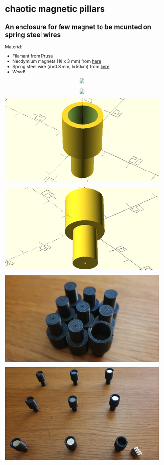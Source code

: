 # chaotic magnetic pillars

## An enclosure for few magnet to be mounted on spring steel wires

Material:
* Filamant from [Prusa](https://www.prusa3d.com/product/prusament-pla-prusa-galaxy-black-1kg-refill/)
* Neodymium magnets (10 x 3 mm) from [here](https://www.amazon.se/dp/B07KW54QB1)
* Spring steel wire (d=0.8 mm, l=50cm) from [here](https://www.amazon.se/dp/B094QRRJ8R)
* Wood!

<p align="center">
	<img src="https://github.com/saeedghsh/3d_models/blob/master/chaotic_magnetic_pillars/images/magnet_holder_in_action.gif">
</p>

<p align="center">
	<img src="https://github.com/saeedghsh/3d_models/blob/master/chaotic_magnetic_pillars/images/magnet_holder_in_action_with_lights.gif">
</p>


<p align="center">
	<img src="https://github.com/saeedghsh/3d_models/blob/master/chaotic_magnetic_pillars/images/magnet_holder_01.png">
</p>

<p align="center">
	<img src="https://github.com/saeedghsh/3d_models/blob/master/chaotic_magnetic_pillars/images/magnet_holder_02.png">
</p>

<p align="center">
	<img src="https://github.com/saeedghsh/3d_models/blob/master/chaotic_magnetic_pillars/images/magnet_holder_print.png">
</p>

<p align="center">
	<img src="https://github.com/saeedghsh/3d_models/blob/master/chaotic_magnetic_pillars/images/magnet_holder_print_with_magnet.png">
</p>
